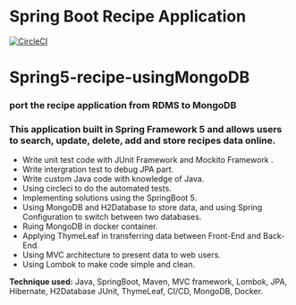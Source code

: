 # Spring Boot Recipe Application

[![CircleCI](https://circleci.com/gh/springframeworkguru/spring5-recipe-app.svg?style=svg)](https://circleci.com/gh/springframeworkguru/spring5-recipe-app)

# Spring5-recipe-usingMongoDB
### port the recipe application from RDMS to MongoDB

### This application built in Spring Framework 5 and allows users to search, update, delete, add and store recipes data online.

* Write unit test code with JUnit Framework and Mockito Framework .
* Write intergration test to debug JPA part.
* Write custom Java code with knowledge of Java.
* Using circleci to do the automated tests.
* Implementing solutions using the SpringBoot 5.
* Using MongoDB and H2Database to store data, and using Spring Configuration to switch between two databases.
* Ruing MongoDB in docker container.
* Applying ThymeLeaf in transferring data between Front-End and Back-End.
* Using MVC architecture to present data to web users.
* Using Lombok to make code simple and clean. 

**Technique used:** Java, SpringBoot, Maven, MVC framework, Lombok, JPA, Hibernate, H2Database JUnit, ThymeLeaf, CI/CD, MongoDB, Docker.
